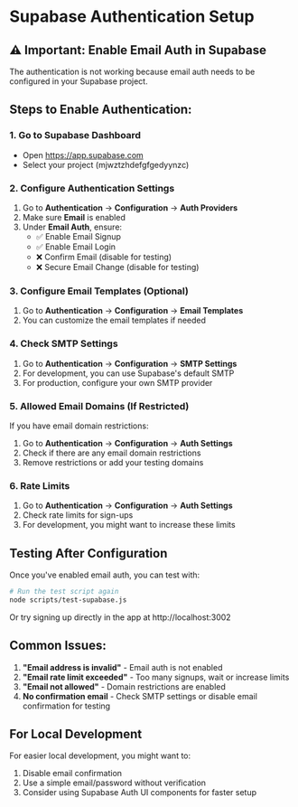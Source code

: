 # Supabase Authentication Setup

## ⚠️ Important: Enable Email Auth in Supabase

The authentication is not working because email auth needs to be configured in your Supabase project.

## Steps to Enable Authentication:

### 1. Go to Supabase Dashboard
- Open https://app.supabase.com
- Select your project (mjwztzhdefgfgedyynzc)

### 2. Configure Authentication Settings
1. Go to **Authentication** → **Configuration** → **Auth Providers**
2. Make sure **Email** is enabled
3. Under **Email Auth**, ensure:
   - ✅ Enable Email Signup
   - ✅ Enable Email Login
   - ❌ Confirm Email (disable for testing)
   - ❌ Secure Email Change (disable for testing)

### 3. Configure Email Templates (Optional)
1. Go to **Authentication** → **Configuration** → **Email Templates**
2. You can customize the email templates if needed

### 4. Check SMTP Settings
1. Go to **Authentication** → **Configuration** → **SMTP Settings**
2. For development, you can use Supabase's default SMTP
3. For production, configure your own SMTP provider

### 5. Allowed Email Domains (If Restricted)
If you have email domain restrictions:
1. Go to **Authentication** → **Configuration** → **Auth Settings**
2. Check if there are any email domain restrictions
3. Remove restrictions or add your testing domains

### 6. Rate Limits
1. Go to **Authentication** → **Configuration** → **Auth Settings**
2. Check rate limits for sign-ups
3. For development, you might want to increase these limits

## Testing After Configuration

Once you've enabled email auth, you can test with:

```bash
# Run the test script again
node scripts/test-supabase.js
```

Or try signing up directly in the app at http://localhost:3002

## Common Issues:

1. **"Email address is invalid"** - Email auth is not enabled
2. **"Email rate limit exceeded"** - Too many signups, wait or increase limits
3. **"Email not allowed"** - Domain restrictions are enabled
4. **No confirmation email** - Check SMTP settings or disable email confirmation for testing

## For Local Development

For easier local development, you might want to:
1. Disable email confirmation
2. Use a simple email/password without verification
3. Consider using Supabase Auth UI components for faster setup